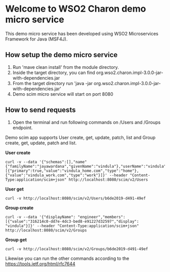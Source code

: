 
# Welcome to WSO2 Charon demo micro service


This demo micro service has been developed using WSO2 Microservices Framework for Java (MSF4J).

How setup the demo micro service
--------------------------------

1. Run 'mave clean install' from the module directory.
2. Inside the target directory, you can find
   org.wso2.charon.impl-3.0.0-jar-with-dependencies.jar
3. From the target directory run
   'java -jar org.wso2.charon.impl-3.0.0-jar-with-dependencies.jar'
4. Demo scim micro service will start on port 8080


How to send requests
--------------------

1. Open the terminal and run following commands on /Users
   and /Groups endpoint.


Demo scim app supports User create, get, update, patch, list
and Group create, get, update, patch and list.

**User create**
```
curl -v --data '{"schemas":[],"name"{"familyName":"jayawardana","givenName":"vindula"},"userName":"vindula","password":"vindula","emails:[{"primary":true,"value":"vindula_home.com","type":"home"},{"value":"vindula_work.com","type":"work"}]}' --header "Content-Type:application/scim+json" http://localhost:8080/scim/v2/Users
```

**User get**
```
curl -v http://localhost:8080/scim/v2/Users/b6de2019-d491-49ef
```
**Group create**
```
curl -v --data '{"displayName": "engineer","members":[{"value":"316214c0-dd7e-4dc3-bed8-e91227d32597","display": "vindula"}]}' --header "Content-Type:application/scim+json" http://localhost:8080/scim/v2/Groups
```
**Group get**

```
curl -v http://localhost:8080/scim/v2/Groups/b6de2019-d491-49ef
```
Likewise you can run the other commands according to the https://tools.ietf.org/html/rfc7644

